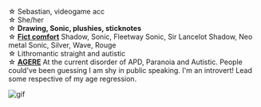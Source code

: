☆ Sebastian, videogame acc
\
☆ She/her
\
☆ **Drawing, Sonic, plushies, sticknotes**
\
☆ [**Fict comfort**](!) Shadow, Sonic, Fleetway Sonic, Sir Lancelot Shadow, Neo metal Sonic, Silver, Wave, Rouge
\
☆ Lithromantic straight and autistic
\
☆ [**AGERE**](!) At the current disorder of APD, Paranoia and Autistic. People could've been guessing I am shy in public speaking. I'm an introvert! Lead some respective of my age regression.

![gif](https://media1.tenor.com/m/6yZhcF9NJHgAAAAd/sonic-x-shadow-sonic-prime.gif)
